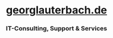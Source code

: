 <h1 align="center"><a href="https://georglauterbach.de" target="_blank">georglauterbach.de</a></h1>
<h3 align="center">IT-Consulting, Support & Services</h3>
